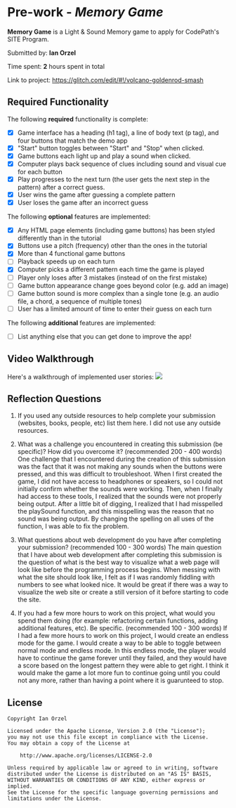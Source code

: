 # Pre-work - *Memory Game*

**Memory Game** is a Light & Sound Memory game to apply for CodePath's SITE Program. 

Submitted by: **Ian Orzel**

Time spent: **2** hours spent in total

Link to project: https://glitch.com/edit/#!/volcano-goldenrod-smash

## Required Functionality

The following **required** functionality is complete:

* [X] Game interface has a heading (h1 tag), a line of body text (p tag), and four buttons that match the demo app
* [X] "Start" button toggles between "Start" and "Stop" when clicked. 
* [X] Game buttons each light up and play a sound when clicked. 
* [X] Computer plays back sequence of clues including sound and visual cue for each button
* [X] Play progresses to the next turn (the user gets the next step in the pattern) after a correct guess. 
* [X] User wins the game after guessing a complete pattern
* [X] User loses the game after an incorrect guess

The following **optional** features are implemented:

* [X] Any HTML page elements (including game buttons) has been styled differently than in the tutorial
* [X] Buttons use a pitch (frequency) other than the ones in the tutorial
* [X] More than 4 functional game buttons
* [ ] Playback speeds up on each turn
* [X] Computer picks a different pattern each time the game is played
* [ ] Player only loses after 3 mistakes (instead of on the first mistake)
* [ ] Game button appearance change goes beyond color (e.g. add an image)
* [ ] Game button sound is more complex than a single tone (e.g. an audio file, a chord, a sequence of multiple tones)
* [ ] User has a limited amount of time to enter their guess on each turn

The following **additional** features are implemented:

- [ ] List anything else that you can get done to improve the app!

## Video Walkthrough

Here's a walkthrough of implemented user stories:
![](http://g.recordit.co/4CdMaCuPb6.gif)


## Reflection Questions
1. If you used any outside resources to help complete your submission (websites, books, people, etc) list them here. 
I did not use any outside resources.

2. What was a challenge you encountered in creating this submission (be specific)? How did you overcome it? (recommended 200 - 400 words) 
One challenge that I encountered during the creation of this submission was the fact that it was not making any sounds when the buttons were pressed, and this was difficult to troubleshoot. When I first created the game, I did not have access to headphones or speakers, so I could not initially confirm whether the sounds were working. Then, when I finally had access to these tools, I realized that the sounds were not properly being output. After a little bit of digging, I realized that I had misspelled the playSound function, and this misspelling was the reason that no sound was being output. By changing the spelling on all uses of the function, I was able to fix the problem.

3. What questions about web development do you have after completing your submission? (recommended 100 - 300 words) 
The main question that I have about web development after completing this submission is the question of what is the best way to visualize what a web page will look like before the programming process begins. When messing with what the site should look like, I felt as if I was randomly fiddling with numbers to see what looked nice. It would be great if there was a way to visualize the web site or create a still version of it before starting to code the site.

4. If you had a few more hours to work on this project, what would you spend them doing (for example: refactoring certain functions, adding additional features, etc). Be specific. (recommended 100 - 300 words) 
If I had a few more hours to work on this project, I would create an endless mode for the game. I would create a way to be able to toggle between normal mode and endless mode. In this endless mode, the player would have to continue the game forever until they failed, and they would have a score based on the longest pattern they were able to get right. I think it would make the game a lot more fun to continue going until you could not any more, rather than having a point where it is guarunteed to stop.



## License

    Copyright Ian Orzel

    Licensed under the Apache License, Version 2.0 (the "License");
    you may not use this file except in compliance with the License.
    You may obtain a copy of the License at

        http://www.apache.org/licenses/LICENSE-2.0

    Unless required by applicable law or agreed to in writing, software
    distributed under the License is distributed on an "AS IS" BASIS,
    WITHOUT WARRANTIES OR CONDITIONS OF ANY KIND, either express or implied.
    See the License for the specific language governing permissions and
    limitations under the License.